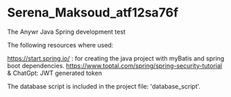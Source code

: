 # Serena_Maksoud_atf12sa76f
The Anywr Java Spring development test

The following resources where used:

https://start.spring.io/ : for creating the java project with myBatis and spring boot dependencies.
https://www.toptal.com/spring/spring-security-tutorial & ChatGpt: JWT generated token

The database script is included in the project file: 'database_script'.
